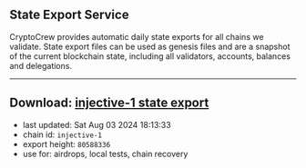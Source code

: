 ## State Export Service
CryptoCrew provides automatic daily state exports for all chains we validate. State export files can be used as genesis files and are a snapshot of the current blockchain state, including all validators, accounts, balances and delegations.

---
**Download: [injective-1 state export](https://dl-eu2.ccvalidators.com/SERVICE/injective/injective-1_export_80588336.json)**
---

- last updated: Sat Aug 03 2024 18:13:33
- chain id: `injective-1`
- export height: `80588336`
- use for: airdrops, local tests, chain recovery

